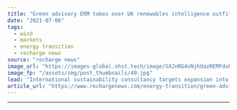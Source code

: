 ```yaml
---
title: "Green advisory ERM takes over UK renewables intelligence outfit RCG"
date: "2021-07-06"
tags: 
  - wind
  - markets
  - energy transition
  - recharge news
source: "recharge news"
image_url: "https://images-global.nhst.tech/image/SXJnRG4vNjhUazREMFdxUUsxdUV3T0ZDK043Q1RPc3JuNHhFUFEyZFJtQT0=/nhst/binary/bad5fb0fb9eebd6e4065de01dbabcad6"
image_fp: "/assets/img/post_thumbnails/49.jpg"
lead: "International sustainability consultancy targets expansion into 'entire lifecycle' clean-energy project development services with takeover"
article_url: "https://www.rechargenews.com/energy-transition/green-advisory-erm-takes-over-uk-renewables-intelligence-outfit-rcg/2-1-1036038"
---
```


---
